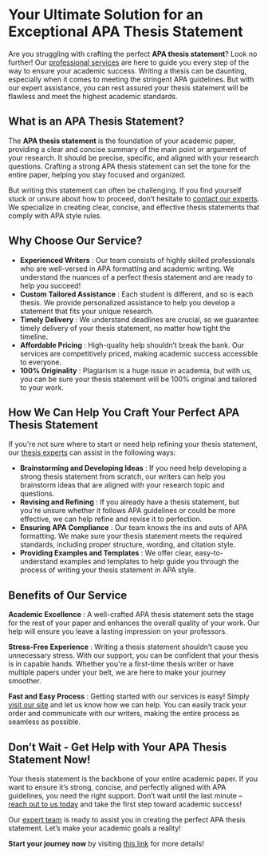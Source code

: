 # Your Ultimate Solution for an Exceptional APA Thesis Statement

Are you struggling with crafting the perfect **APA thesis statement**? Look no further! Our [professional services](https://tinyurl.com/topessay?keyword=apa+thesis+statement "Click here to get help with your APA Thesis Statement") are here to guide you every step of the way to ensure your academic success. Writing a thesis can be daunting, especially when it comes to meeting the stringent APA guidelines. But with our expert assistance, you can rest assured your thesis statement will be flawless and meet the highest academic standards.

## What is an APA Thesis Statement?

The **APA thesis statement** is the foundation of your academic paper, providing a clear and concise summary of the main point or argument of your research. It should be precise, specific, and aligned with your research questions. Crafting a strong APA thesis statement can set the tone for the entire paper, helping you stay focused and organized.

But writing this statement can often be challenging. If you find yourself stuck or unsure about how to proceed, don’t hesitate to [contact our experts](https://tinyurl.com/topessay?keyword=apa+thesis+statement "Click to get professional APA Thesis Statement help"). We specialize in creating clear, concise, and effective thesis statements that comply with APA style rules.

## Why Choose Our Service?

- **Experienced Writers** : Our team consists of highly skilled professionals who are well-versed in APA formatting and academic writing. We understand the nuances of a perfect thesis statement and are ready to help you succeed!
- **Custom Tailored Assistance** : Each student is different, and so is each thesis. We provide personalized assistance to help you develop a statement that fits your unique research.
- **Timely Delivery** : We understand deadlines are crucial, so we guarantee timely delivery of your thesis statement, no matter how tight the timeline.
- **Affordable Pricing** : High-quality help shouldn’t break the bank. Our services are competitively priced, making academic success accessible to everyone.
- **100% Originality** : Plagiarism is a huge issue in academia, but with us, you can be sure your thesis statement will be 100% original and tailored to your work.

## How We Can Help You Craft Your Perfect APA Thesis Statement

If you're not sure where to start or need help refining your thesis statement, our [thesis experts](https://tinyurl.com/topessay?keyword=apa+thesis+statement "Click to get your personalized APA Thesis Statement help") can assist in the following ways:

- **Brainstorming and Developing Ideas** : If you need help developing a strong thesis statement from scratch, our writers can help you brainstorm ideas that are aligned with your research topic and questions.
- **Revising and Refining** : If you already have a thesis statement, but you're unsure whether it follows APA guidelines or could be more effective, we can help refine and revise it to perfection.
- **Ensuring APA Compliance** : Our team knows the ins and outs of APA formatting. We make sure your thesis statement meets the required standards, including proper structure, wording, and citation style.
- **Providing Examples and Templates** : We offer clear, easy-to-understand examples and templates to help guide you through the process of writing your thesis statement in APA style.

## Benefits of Our Service

**Academic Excellence** : A well-crafted APA thesis statement sets the stage for the rest of your paper and enhances the overall quality of your work. Our help will ensure you leave a lasting impression on your professors.

**Stress-Free Experience** : Writing a thesis statement shouldn’t cause you unnecessary stress. With our support, you can be confident that your thesis is in capable hands. Whether you're a first-time thesis writer or have multiple papers under your belt, we are here to make your journey smoother.

**Fast and Easy Process** : Getting started with our services is easy! Simply [visit our site](https://tinyurl.com/topessay?keyword=apa+thesis+statement "Click here to start your thesis statement journey") and let us know how we can help. You can easily track your order and communicate with our writers, making the entire process as seamless as possible.

## Don’t Wait - Get Help with Your APA Thesis Statement Now!

Your thesis statement is the backbone of your entire academic paper. If you want to ensure it’s strong, concise, and perfectly aligned with APA guidelines, you need the right support. Don’t wait until the last minute – [reach out to us today](https://tinyurl.com/topessay?keyword=apa+thesis+statement "Click here to get expert help now") and take the first step toward academic success!

Our [expert team](https://tinyurl.com/topessay?keyword=apa+thesis+statement "Click here for fast help with your APA Thesis Statement") is ready to assist you in creating the perfect APA thesis statement. Let’s make your academic goals a reality!

**Start your journey now** by visiting [this link](https://tinyurl.com/topessay?keyword=apa+thesis+statement "Click here to get started with your APA Thesis Statement") for more details!
